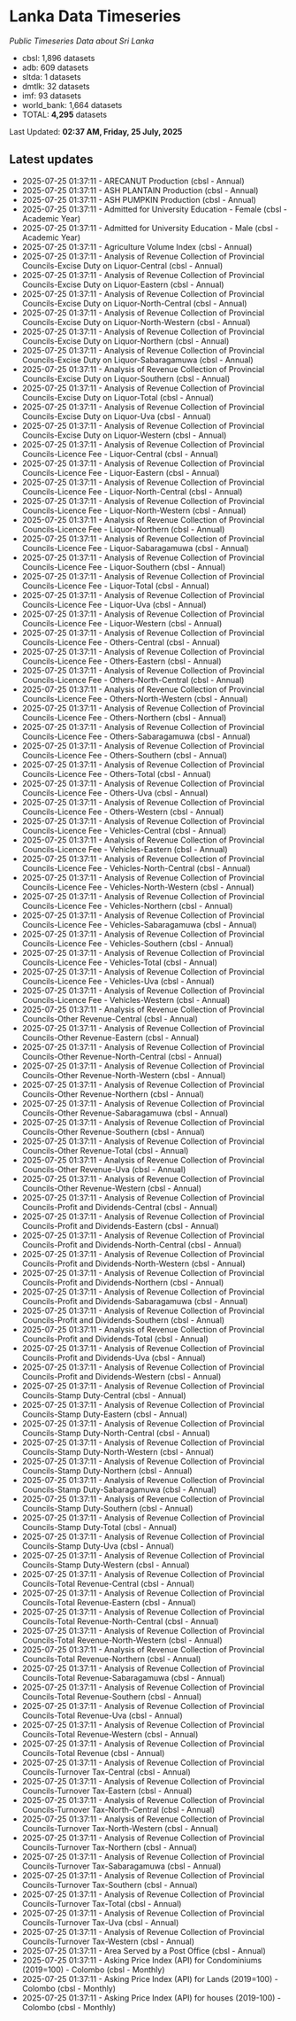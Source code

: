 # Lanka Data Timeseries
*Public Timeseries Data about Sri Lanka*

* cbsl: 1,896 datasets
* adb: 609 datasets
* sltda: 1 datasets
* dmtlk: 32 datasets
* imf: 93 datasets
* world_bank: 1,664 datasets
* TOTAL: **4,295** datasets

Last Updated: **02:37 AM, Friday, 25 July, 2025**

## Latest updates

* 2025-07-25 01:37:11 - ARECANUT Production (cbsl - Annual)
* 2025-07-25 01:37:11 - ASH PLANTAIN Production (cbsl - Annual)
* 2025-07-25 01:37:11 - ASH PUMPKIN Production (cbsl - Annual)
* 2025-07-25 01:37:11 - Admitted for University Education - Female (cbsl - Academic Year)
* 2025-07-25 01:37:11 - Admitted for University Education - Male (cbsl - Academic Year)
* 2025-07-25 01:37:11 - Agriculture Volume Index (cbsl - Annual)
* 2025-07-25 01:37:11 - Analysis of Revenue Collection of Provincial Councils-Excise Duty on Liquor-Central (cbsl - Annual)
* 2025-07-25 01:37:11 - Analysis of Revenue Collection of Provincial Councils-Excise Duty on Liquor-Eastern (cbsl - Annual)
* 2025-07-25 01:37:11 - Analysis of Revenue Collection of Provincial Councils-Excise Duty on Liquor-North-Central (cbsl - Annual)
* 2025-07-25 01:37:11 - Analysis of Revenue Collection of Provincial Councils-Excise Duty on Liquor-North-Western (cbsl - Annual)
* 2025-07-25 01:37:11 - Analysis of Revenue Collection of Provincial Councils-Excise Duty on Liquor-Northern (cbsl - Annual)
* 2025-07-25 01:37:11 - Analysis of Revenue Collection of Provincial Councils-Excise Duty on Liquor-Sabaragamuwa (cbsl - Annual)
* 2025-07-25 01:37:11 - Analysis of Revenue Collection of Provincial Councils-Excise Duty on Liquor-Southern (cbsl - Annual)
* 2025-07-25 01:37:11 - Analysis of Revenue Collection of Provincial Councils-Excise Duty on Liquor-Total (cbsl - Annual)
* 2025-07-25 01:37:11 - Analysis of Revenue Collection of Provincial Councils-Excise Duty on Liquor-Uva (cbsl - Annual)
* 2025-07-25 01:37:11 - Analysis of Revenue Collection of Provincial Councils-Excise Duty on Liquor-Western (cbsl - Annual)
* 2025-07-25 01:37:11 - Analysis of Revenue Collection of Provincial Councils-Licence Fee - Liquor-Central (cbsl - Annual)
* 2025-07-25 01:37:11 - Analysis of Revenue Collection of Provincial Councils-Licence Fee - Liquor-Eastern (cbsl - Annual)
* 2025-07-25 01:37:11 - Analysis of Revenue Collection of Provincial Councils-Licence Fee - Liquor-North-Central (cbsl - Annual)
* 2025-07-25 01:37:11 - Analysis of Revenue Collection of Provincial Councils-Licence Fee - Liquor-North-Western (cbsl - Annual)
* 2025-07-25 01:37:11 - Analysis of Revenue Collection of Provincial Councils-Licence Fee - Liquor-Northern (cbsl - Annual)
* 2025-07-25 01:37:11 - Analysis of Revenue Collection of Provincial Councils-Licence Fee - Liquor-Sabaragamuwa (cbsl - Annual)
* 2025-07-25 01:37:11 - Analysis of Revenue Collection of Provincial Councils-Licence Fee - Liquor-Southern (cbsl - Annual)
* 2025-07-25 01:37:11 - Analysis of Revenue Collection of Provincial Councils-Licence Fee - Liquor-Total (cbsl - Annual)
* 2025-07-25 01:37:11 - Analysis of Revenue Collection of Provincial Councils-Licence Fee - Liquor-Uva (cbsl - Annual)
* 2025-07-25 01:37:11 - Analysis of Revenue Collection of Provincial Councils-Licence Fee - Liquor-Western (cbsl - Annual)
* 2025-07-25 01:37:11 - Analysis of Revenue Collection of Provincial Councils-Licence Fee - Others-Central (cbsl - Annual)
* 2025-07-25 01:37:11 - Analysis of Revenue Collection of Provincial Councils-Licence Fee - Others-Eastern (cbsl - Annual)
* 2025-07-25 01:37:11 - Analysis of Revenue Collection of Provincial Councils-Licence Fee - Others-North-Central (cbsl - Annual)
* 2025-07-25 01:37:11 - Analysis of Revenue Collection of Provincial Councils-Licence Fee - Others-North-Western (cbsl - Annual)
* 2025-07-25 01:37:11 - Analysis of Revenue Collection of Provincial Councils-Licence Fee - Others-Northern (cbsl - Annual)
* 2025-07-25 01:37:11 - Analysis of Revenue Collection of Provincial Councils-Licence Fee - Others-Sabaragamuwa (cbsl - Annual)
* 2025-07-25 01:37:11 - Analysis of Revenue Collection of Provincial Councils-Licence Fee - Others-Southern (cbsl - Annual)
* 2025-07-25 01:37:11 - Analysis of Revenue Collection of Provincial Councils-Licence Fee - Others-Total (cbsl - Annual)
* 2025-07-25 01:37:11 - Analysis of Revenue Collection of Provincial Councils-Licence Fee - Others-Uva (cbsl - Annual)
* 2025-07-25 01:37:11 - Analysis of Revenue Collection of Provincial Councils-Licence Fee - Others-Western (cbsl - Annual)
* 2025-07-25 01:37:11 - Analysis of Revenue Collection of Provincial Councils-Licence Fee - Vehicles-Central (cbsl - Annual)
* 2025-07-25 01:37:11 - Analysis of Revenue Collection of Provincial Councils-Licence Fee - Vehicles-Eastern (cbsl - Annual)
* 2025-07-25 01:37:11 - Analysis of Revenue Collection of Provincial Councils-Licence Fee - Vehicles-North-Central (cbsl - Annual)
* 2025-07-25 01:37:11 - Analysis of Revenue Collection of Provincial Councils-Licence Fee - Vehicles-North-Western (cbsl - Annual)
* 2025-07-25 01:37:11 - Analysis of Revenue Collection of Provincial Councils-Licence Fee - Vehicles-Northern (cbsl - Annual)
* 2025-07-25 01:37:11 - Analysis of Revenue Collection of Provincial Councils-Licence Fee - Vehicles-Sabaragamuwa (cbsl - Annual)
* 2025-07-25 01:37:11 - Analysis of Revenue Collection of Provincial Councils-Licence Fee - Vehicles-Southern (cbsl - Annual)
* 2025-07-25 01:37:11 - Analysis of Revenue Collection of Provincial Councils-Licence Fee - Vehicles-Total (cbsl - Annual)
* 2025-07-25 01:37:11 - Analysis of Revenue Collection of Provincial Councils-Licence Fee - Vehicles-Uva (cbsl - Annual)
* 2025-07-25 01:37:11 - Analysis of Revenue Collection of Provincial Councils-Licence Fee - Vehicles-Western (cbsl - Annual)
* 2025-07-25 01:37:11 - Analysis of Revenue Collection of Provincial Councils-Other Revenue-Central (cbsl - Annual)
* 2025-07-25 01:37:11 - Analysis of Revenue Collection of Provincial Councils-Other Revenue-Eastern (cbsl - Annual)
* 2025-07-25 01:37:11 - Analysis of Revenue Collection of Provincial Councils-Other Revenue-North-Central (cbsl - Annual)
* 2025-07-25 01:37:11 - Analysis of Revenue Collection of Provincial Councils-Other Revenue-North-Western (cbsl - Annual)
* 2025-07-25 01:37:11 - Analysis of Revenue Collection of Provincial Councils-Other Revenue-Northern (cbsl - Annual)
* 2025-07-25 01:37:11 - Analysis of Revenue Collection of Provincial Councils-Other Revenue-Sabaragamuwa (cbsl - Annual)
* 2025-07-25 01:37:11 - Analysis of Revenue Collection of Provincial Councils-Other Revenue-Southern (cbsl - Annual)
* 2025-07-25 01:37:11 - Analysis of Revenue Collection of Provincial Councils-Other Revenue-Total (cbsl - Annual)
* 2025-07-25 01:37:11 - Analysis of Revenue Collection of Provincial Councils-Other Revenue-Uva (cbsl - Annual)
* 2025-07-25 01:37:11 - Analysis of Revenue Collection of Provincial Councils-Other Revenue-Western (cbsl - Annual)
* 2025-07-25 01:37:11 - Analysis of Revenue Collection of Provincial Councils-Profit and Dividends-Central (cbsl - Annual)
* 2025-07-25 01:37:11 - Analysis of Revenue Collection of Provincial Councils-Profit and Dividends-Eastern (cbsl - Annual)
* 2025-07-25 01:37:11 - Analysis of Revenue Collection of Provincial Councils-Profit and Dividends-North-Central (cbsl - Annual)
* 2025-07-25 01:37:11 - Analysis of Revenue Collection of Provincial Councils-Profit and Dividends-North-Western (cbsl - Annual)
* 2025-07-25 01:37:11 - Analysis of Revenue Collection of Provincial Councils-Profit and Dividends-Northern (cbsl - Annual)
* 2025-07-25 01:37:11 - Analysis of Revenue Collection of Provincial Councils-Profit and Dividends-Sabaragamuwa (cbsl - Annual)
* 2025-07-25 01:37:11 - Analysis of Revenue Collection of Provincial Councils-Profit and Dividends-Southern (cbsl - Annual)
* 2025-07-25 01:37:11 - Analysis of Revenue Collection of Provincial Councils-Profit and Dividends-Total (cbsl - Annual)
* 2025-07-25 01:37:11 - Analysis of Revenue Collection of Provincial Councils-Profit and Dividends-Uva (cbsl - Annual)
* 2025-07-25 01:37:11 - Analysis of Revenue Collection of Provincial Councils-Profit and Dividends-Western (cbsl - Annual)
* 2025-07-25 01:37:11 - Analysis of Revenue Collection of Provincial Councils-Stamp Duty-Central (cbsl - Annual)
* 2025-07-25 01:37:11 - Analysis of Revenue Collection of Provincial Councils-Stamp Duty-Eastern (cbsl - Annual)
* 2025-07-25 01:37:11 - Analysis of Revenue Collection of Provincial Councils-Stamp Duty-North-Central (cbsl - Annual)
* 2025-07-25 01:37:11 - Analysis of Revenue Collection of Provincial Councils-Stamp Duty-North-Western (cbsl - Annual)
* 2025-07-25 01:37:11 - Analysis of Revenue Collection of Provincial Councils-Stamp Duty-Northern (cbsl - Annual)
* 2025-07-25 01:37:11 - Analysis of Revenue Collection of Provincial Councils-Stamp Duty-Sabaragamuwa (cbsl - Annual)
* 2025-07-25 01:37:11 - Analysis of Revenue Collection of Provincial Councils-Stamp Duty-Southern (cbsl - Annual)
* 2025-07-25 01:37:11 - Analysis of Revenue Collection of Provincial Councils-Stamp Duty-Total (cbsl - Annual)
* 2025-07-25 01:37:11 - Analysis of Revenue Collection of Provincial Councils-Stamp Duty-Uva (cbsl - Annual)
* 2025-07-25 01:37:11 - Analysis of Revenue Collection of Provincial Councils-Stamp Duty-Western (cbsl - Annual)
* 2025-07-25 01:37:11 - Analysis of Revenue Collection of Provincial Councils-Total Revenue-Central (cbsl - Annual)
* 2025-07-25 01:37:11 - Analysis of Revenue Collection of Provincial Councils-Total Revenue-Eastern (cbsl - Annual)
* 2025-07-25 01:37:11 - Analysis of Revenue Collection of Provincial Councils-Total Revenue-North-Central (cbsl - Annual)
* 2025-07-25 01:37:11 - Analysis of Revenue Collection of Provincial Councils-Total Revenue-North-Western (cbsl - Annual)
* 2025-07-25 01:37:11 - Analysis of Revenue Collection of Provincial Councils-Total Revenue-Northern (cbsl - Annual)
* 2025-07-25 01:37:11 - Analysis of Revenue Collection of Provincial Councils-Total Revenue-Sabaragamuwa (cbsl - Annual)
* 2025-07-25 01:37:11 - Analysis of Revenue Collection of Provincial Councils-Total Revenue-Southern (cbsl - Annual)
* 2025-07-25 01:37:11 - Analysis of Revenue Collection of Provincial Councils-Total Revenue-Uva (cbsl - Annual)
* 2025-07-25 01:37:11 - Analysis of Revenue Collection of Provincial Councils-Total Revenue-Western (cbsl - Annual)
* 2025-07-25 01:37:11 - Analysis of Revenue Collection of Provincial Councils-Total Revenue (cbsl - Annual)
* 2025-07-25 01:37:11 - Analysis of Revenue Collection of Provincial Councils-Turnover Tax-Central (cbsl - Annual)
* 2025-07-25 01:37:11 - Analysis of Revenue Collection of Provincial Councils-Turnover Tax-Eastern (cbsl - Annual)
* 2025-07-25 01:37:11 - Analysis of Revenue Collection of Provincial Councils-Turnover Tax-North-Central (cbsl - Annual)
* 2025-07-25 01:37:11 - Analysis of Revenue Collection of Provincial Councils-Turnover Tax-North-Western (cbsl - Annual)
* 2025-07-25 01:37:11 - Analysis of Revenue Collection of Provincial Councils-Turnover Tax-Northern (cbsl - Annual)
* 2025-07-25 01:37:11 - Analysis of Revenue Collection of Provincial Councils-Turnover Tax-Sabaragamuwa (cbsl - Annual)
* 2025-07-25 01:37:11 - Analysis of Revenue Collection of Provincial Councils-Turnover Tax-Southern (cbsl - Annual)
* 2025-07-25 01:37:11 - Analysis of Revenue Collection of Provincial Councils-Turnover Tax-Total (cbsl - Annual)
* 2025-07-25 01:37:11 - Analysis of Revenue Collection of Provincial Councils-Turnover Tax-Uva (cbsl - Annual)
* 2025-07-25 01:37:11 - Analysis of Revenue Collection of Provincial Councils-Turnover Tax-Western (cbsl - Annual)
* 2025-07-25 01:37:11 - Area Served by a Post Office (cbsl - Annual)
* 2025-07-25 01:37:11 - Asking Price Index (API) for Condominiums (2019=100) - Colombo (cbsl - Monthly)
* 2025-07-25 01:37:11 - Asking Price Index (API) for Lands (2019=100) - Colombo (cbsl - Monthly)
* 2025-07-25 01:37:11 - Asking Price Index (API) for houses (2019-100) - Colombo (cbsl - Monthly)